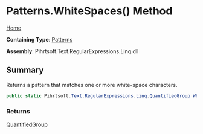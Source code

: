 # Patterns\.WhiteSpaces\(\) Method

[Home](../../../../../../README.md)

**Containing Type**: [Patterns](../README.md)

**Assembly**: Pihrtsoft\.Text\.RegularExpressions\.Linq\.dll

## Summary

Returns a pattern that matches one or more white\-space characters\.

```csharp
public static Pihrtsoft.Text.RegularExpressions.Linq.QuantifiedGroup WhiteSpaces()
```

### Returns

[QuantifiedGroup](../../QuantifiedGroup/README.md)

